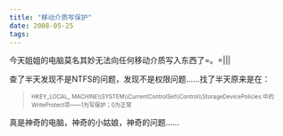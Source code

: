 ```yaml
---
title: "移动介质写保护"
date: 2008-05-25
tags:
---
```


今天姐姐的电脑莫名其妙无法向任何移动介质写入东西了=。=|||

查了半天发现不是NTFS的问题，发现不是权限问题……找了半天原来是在：
<blockquote><span style="font-size: x-small;">HKEY_LOCAL_ MACHINE\\SYSTEM\\CurrentControlSet\\Control\\StorageDevicePolicies
中的</span><span style="font-size: x-small;">WriteProtect项——1为写保护；0为正常</span></blockquote>
真是神奇的电脑，神奇的小姑娘，神奇的问题……
